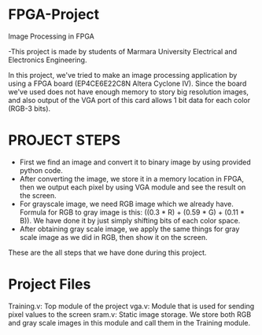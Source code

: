 # FPGA-Project
Image Processing in FPGA

-This project is made by students of Marmara University Electrical and Electronics Engineering.

In this project, we've tried to make an image processing application by using a FPGA board (EP4CE6E22C8N Altera Cyclone IV). Since the board we've used does not have enough memory to story big resolution images, and also output of the VGA port of this card allows 1 bit data for each color (RGB-3 bits). 

# PROJECT STEPS
- First we find an image and convert it to binary image by using provided python code.
- After converting the image, we store it in a memory location in FPGA, then we output each pixel by using VGA module and see the result on the screen.
- For grayscale image, we need RGB image which we already have. Formula for RGB to gray image is this: ((0.3 * R) + (0.59 * G) + (0.11 * B)). We have done it by just simply shifting bits of each color space.
- After obtaining gray scale image, we apply the same things for gray scale image as we did in RGB, then show it on the screen.

These are the all steps that we have done during this project. 

# Project Files
Training.v: Top module of the project
vga.v: Module that is used for sending pixel values to the screen
sram.v: Static image storage. We store both RGB and gray scale images in this module and call them in the Training module.
